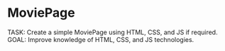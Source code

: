 # MoviePage
TASK: Create a simple MoviePage using HTML, CSS, and JS if required.
GOAL: Improve knowledge of HTML, CSS, and JS technologies.
